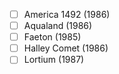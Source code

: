 - [ ] America 1492 (1986)
- [ ] Aqualand (1986)
- [ ] Faeton (1985)
- [ ] Halley Comet (1986)
- [ ] Lortium (1987)
